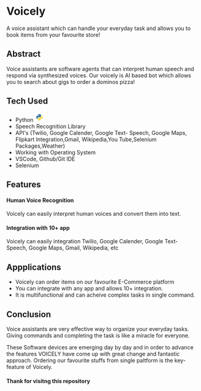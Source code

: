 # Voicely
A voice assistant which can handle your everyday task and allows you to book items from your favourite store!

## Abstract
Voice assistants are software agents that can interpret human speech and respond via synthesized voices. Our voicely is AI based bot which allows you to search about gigs to order a dominos pizza!

## Tech Used
- Python <img height="24" src="https://raw.githubusercontent.com/github/explore/80688e429a7d4ef2fca1e82350fe8e3517d3494d/topics/python/python.png">
- Speech Recognition Library
- API's (Twilio, Google Calender, Google Text- Speech, Google Maps, Flipkart Integration,Gmail, Wikipedia,You Tube,Selenium Packages,Weather)
- Working with Operating System
- VSCode, Github/Git IDE
- Selenium

## Features
#### Human Voice Recognition
Voicely can easily interpret human voices and convert them into text.
#### Integration with 10+ app
Voicely can easily integration Twilio, Google Calender, Google Text- Speech, Google Maps, Gmail, Wikipedia, etc

## Appplications
- Voicely can order items on our favourite E-Commerce platform 
- You can integrate with any app and allows 10+ integration.
- It is multifunctional and can acheive complex tasks in single command. 

## Conclusion
Voice assistants are very effective way to organize your everyday tasks. Giving commands and completing the task is  like a miracle  for everyone.

These Software devices are emerging day by day and in order to advance the features  VOICELY have come up with great change and fantastic approach. Ordering our favourite stuffs from single paltform is the key-feature of Voicely.

#### Thank for visitng this repository
